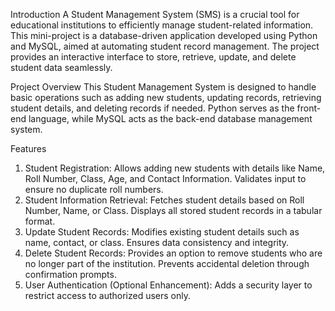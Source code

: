 Introduction
A Student Management System (SMS) is a crucial tool for educational institutions to efficiently manage student-related information. This mini-project is a database-driven application developed using Python and MySQL, aimed at automating student record management. The project provides an interactive interface to store, retrieve, update, and delete student data seamlessly.

Project Overview
This Student Management System is designed to handle basic operations such as adding new students, updating records, retrieving student details, and deleting records if needed. Python serves as the front-end language, while MySQL acts as the back-end database management system.

Features
1. Student Registration:
Allows adding new students with details like Name, Roll Number, Class, Age, and Contact Information.
Validates input to ensure no duplicate roll numbers.
2. Student Information Retrieval:
Fetches student details based on Roll Number, Name, or Class.
Displays all stored student records in a tabular format.
3. Update Student Records:
Modifies existing student details such as name, contact, or class.
Ensures data consistency and integrity.
4. Delete Student Records:
Provides an option to remove students who are no longer part of the institution.
Prevents accidental deletion through confirmation prompts.
5. User Authentication (Optional Enhancement):
Adds a security layer to restrict access to authorized users only.
